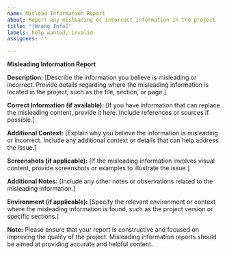 ```yaml
---
name: Mislead Information Report
about: Report any misleading or incorrect information in the project
title: "[Wrong Info]"
labels: help wanted, invalid
assignees: ''

---
```


**Misleading Information Report**

**Description:**
[Describe the information you believe is misleading or incorrect. Provide details regarding where the misleading information is located in the project, such as the file, section, or page.]

**Correct Information (if available):**
[If you have information that can replace the misleading content, provide it here. Include references or sources if possible.]

**Additional Context:**
[Explain why you believe the information is misleading or incorrect. Include any additional context or details that can help address the issue.]

**Screenshots (if applicable):**
[If the misleading information involves visual content, provide screenshots or examples to illustrate the issue.]

**Additional Notes:**
[Include any other notes or observations related to the misleading information.]

**Environment (if applicable):**
[Specify the relevant environment or context where the misleading information is found, such as the project version or specific sections.]

**Note:**
Please ensure that your report is constructive and focused on improving the quality of the project. Misleading information reports should be aimed at providing accurate and helpful content.

